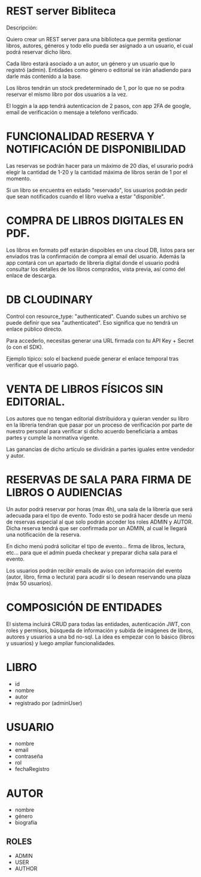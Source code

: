 # REST server Bibliteca

Descripción:

Quiero crear un REST server para una biblioteca que permita gestionar libros, autores, géneros y todo ello pueda ser asignado a un usuario, el cual podrá reservar dicho libro.

Cada libro estará asociado a un autor, un género y un usuario que lo registró (admin). Entidades como género o editorial se irán añadiendo para darle más contenido a la base.

Los libros tendrán un stock predeterminado de 1, por lo que no se podra reservar el mismo libro por dos usuarios a la vez.

El loggin a la app tendrá autenticacion de 2 pasos, con app 2FA de google, email de verificación o mensaje a telefono verificado.

# FUNCIONALIDAD RESERVA Y NOTIFICACIÓN DE DISPONIBILIDAD

Las reservas se podrán hacer para un máximo de 20 días, el usurario podrá elegir la cantidad de 1-20 y la cantidad máxima de libros serán de 1 por el momento.

Si un libro se encuentra en estado "reservado", los usuarios podrán pedir que sean notificados cuando el libro vuelva a estar "disponible".

# COMPRA DE LIBROS DIGITALES EN PDF.

Los libros en formato pdf estarán dispoibles en una cloud DB, listos para ser enviados tras la confirmación de compra al email del usuario. Además la app contará con un apartado de libreria digital donde el usuario podrá consultar los detalles de los libros comprados, vista previa, así como del enlace de descarga.

# DB CLOUDINARY

Control con resource_type: "authenticated". Cuando subes un archivo se puede definir que sea "authenticated".
Eso significa que no tendrá un enlace público directo.

Para accederlo, necesitas generar una URL firmada con tu API Key + Secret (o con el SDK).

Ejemplo típico: solo el backend puede generar el enlace temporal tras verificar que el usuario pagó.

# VENTA DE LIBROS FÍSICOS SIN EDITORIAL.

Los autores que no tengan editorial distribuidora y quieran vender su libro en la librería tendran que pasar por un proceso de verificación por parte de nuestro personal para verificar si dicho acuerdo beneficiaria a ambas partes y cumple la normativa vigente.

Las ganancias de dicho artículo se dividirán a partes iguales entre vendedor y autor.

# RESERVAS DE SALA PARA FIRMA DE LIBROS O AUDIENCIAS

Un autor podrá reservar por horas (max 4h), una sala de la librería que será adecuada para el tipo de evento. Todo esto se podrá hacer desde un menú de reservas especial al que solo podrán acceder los roles ADMIN y AUTOR. Dicha reserva tendrá que ser confirmada por un ADMIN, al cual le llegará una notificación de la reserva.

En dicho menú podrá solicitar el tipo de evento... firma de libros, lectura, etc... para que el admin pueda checkear y preparar dicha sala para el evento. 

Los usuarios podrán recibir emails de aviso con información del evento (autor, libro, firma o lectura) para acudir si lo desean reservando una plaza (máx 50 usuarios).

# COMPOSICIÓN DE ENTIDADES

El sistema incluirá CRUD para todas las entidades, autenticación JWT, con roles y permisos, búsqueda de información y subida de imágenes de libros, autores y usuarios a una bd no-sql. La idea es empezar con lo básico (libros y usuarios) y luego ampliar funcionalidades.

# LIBRO
- id
- nombre
- autor
- registrado por (adminUser)

# USUARIO
- nombre
- email
- contraseña
- rol
- fechaRegistro

# AUTOR
- nombre
- género
- biografía

## ROLES
- ADMIN
- USER
- AUTHOR



